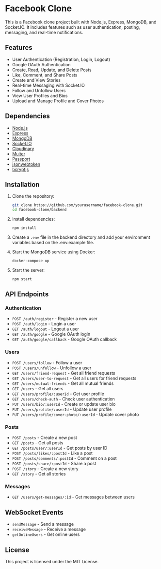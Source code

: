 
# Facebook Clone

This is a Facebook clone project built with Node.js, Express, MongoDB, and Socket.IO. It includes features such as user authentication, posting, messaging, and real-time notifications.

## Features

- User Authentication (Registration, Login, Logout)
- Google OAuth Authentication
- Create, Read, Update, and Delete Posts
- Like, Comment, and Share Posts
- Create and View Stories
- Real-time Messaging with Socket.IO
- Follow and Unfollow Users
- View User Profiles and Bios
- Upload and Manage Profile and Cover Photos

## Dependencies

- [Node.js](https://nodejs.org/)
- [Express](https://expressjs.com/)
- [MongoDB](https://www.mongodb.com/)
- [Socket.IO](https://socket.io/)
- [Cloudinary](https://cloudinary.com/)
- [Multer](https://github.com/expressjs/multer)
- [Passport](http://www.passportjs.org/)
- [jsonwebtoken](https://github.com/auth0/node-jsonwebtoken)
- [bcryptjs](https://github.com/dcodeIO/bcrypt.js)

## Installation

1. Clone the repository:
   ```sh
   git clone https://github.com/yourusername/facebook-clone.git
   cd facebook-clone/backend
   ```

2. Install dependencies:
   ```sh
   npm install
   ```

3. Create a `.env` file in the backend directory and add your environment variables based on the .env.example file.

4. Start the MongoDB service using Docker:
   ```sh
   docker-compose up
   ```

5. Start the server:
   ```sh
   npm start
   ```

## API Endpoints

### Authentication

- `POST /auth/register` - Register a new user
- `POST /auth/login` - Login a user
- `GET /auth/logout` - Logout a user
- `GET /auth/google` - Google OAuth login
- `GET /auth/google/callback` - Google OAuth callback

### Users

- `POST /users/follow` - Follow a user
- `POST /users/unfollow` - Unfollow a user
- `GET /users/friend-request` - Get all friend requests
- `GET /users/user-to-request` - Get all users for friend requests
- `GET /users/mutual-friends` - Get all mutual friends
- `GET /users` - Get all users
- `GET /users/profile/:userId` - Get user profile
- `GET /users/check-auth` - Check user authentication
- `PUT /users/bio/:userId` - Create or update user bio
- `PUT /users/profile/:userId` - Update user profile
- `PUT /users/profile/cover-photo/:userId` - Update cover photo

### Posts

- `POST /posts` - Create a new post
- `GET /posts` - Get all posts
- `GET /posts/user/:userId` - Get posts by user ID
- `POST /posts/likes/:postId` - Like a post
- `POST /posts/comments/:postId` - Comment on a post
- `POST /posts/share/:postId` - Share a post
- `POST /story` - Create a new story
- `GET /story` - Get all stories

### Messages

- `GET /users/get-messages/:id` - Get messages between users

## WebSocket Events

- `sendMessage` - Send a message
- `receiveMessage` - Receive a message
- `getOnlineUsers` - Get online users


## License

This project is licensed under the MIT License.

